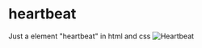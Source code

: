 # heartbeat
Just a element "heartbeat" in html and css 
![Heartbeat](../0dd33b81fbaccce7680d5ab943e17c7c40bd56e4/heartbeat.png)
